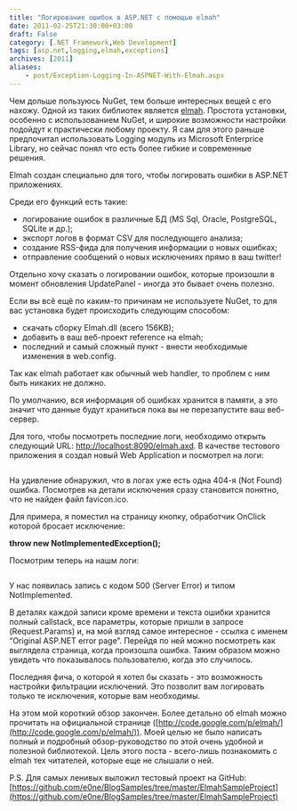 ```yaml
---
title: "Логирование ошибок в ASP.NET с помощью elmah"
date: 2011-02-25T21:30:00+03:00
draft: False
category: [.NET Framework,Web Development]
tags: [asp.net,logging,elmah,exceptions]
archives: [2011]
aliases:
    - post/Exception-Logging-In-ASPNET-With-Elmah.aspx
---
```



Чем дольше пользуюсь NuGet, тем больше интересных вещей с его нахожу. Одной из таких библиотек является [elmah](http://code.google.com/p/elmah/). Простота установки, особенно с использованием NuGet, и широкие возможности настройки подойдут к практически любому проекту. Я сам для этого раньше предпочитал использовать Logging модуль из Microsoft Enterprice Library, но сейчас понял что есть более гибкие и современные решения.

Elmah создан специально для того, чтобы логировать ошибки в ASP.NET приложениях.

Среди его функций есть такие:

- логирование ошибок в различные БД (MS Sql, Oracle, PostgreSQL, SQLite и др.);
- экспорт логов в формат CSV для последующего анализа;
- создание RSS-фида для получения информации о новых ошибках;
- отправление сообщений о новых исключениях прямо в ваш twitter!

Отдельно хочу сказать о логировании ошибок, которые произошли в момент обновления UpdatePanel - иногда это бывает очень полезно.

Если вы всё ещё по каким-то причинам не используете NuGet, то для вас установка будет происходить следующим способом:

- скачать сборку Elmah.dll (всего 156KB);
- добавить в ваш веб-проект reference на elmah;
- последний и самый сложный пункт - внести необходимые изменения в web.config.

Так как elmah работает как обычный web handler, то проблем с ним быть никаких не должно.

По умолчанию, вся информация об ошибках хранится в памяти, а это значит что данные будут храниться пока вы не перезапустите ваш веб-сервер.

Для того, чтобы посмотреть последние логи, необходимо открыть следующий URL: [http://localhost:8090/elmah.axd](http://localhost:8090/elmah.axd). В качестве тестового приложения я создал новый Web Application и посмотрел на логи:

<img src="/image.axd?picture=2011%2f2%2felmah.jpg" alt="" />

На удивление обнаружил, что в логах уже есть одна 404-я (Not Found) ошибка. Посмотрев на детали исключения сразу становится понятно, что не найден файл favicon.ico.

Для примера, я поместил на страницу кнопку, обработчик OnClick которой бросает исключение:

**throw new NotImplementedException();**

Посмотрим теперь на нашм логи:

<img src="/image.axd?picture=2011%2f2%2f500.jpg" alt="" />

У нас появилась запись с кодом 500 (Server Error) и типом NotImplemented.

В деталях каждой записи кроме времени и текста ошибки хранится полный callstack, все параметры, которые пришли в запросе (Request.Params) и, на мой взгляд самое интересное - ссылка с именем “Original ASP.NET error page”. Перейдя по ней можно посмотреть как выглядела страница, когда произошла ошибка. Таким образом можно увидеть что показывалось пользователю, когда это случилось.

Последняя фича, о которой я хотел бы сказать - это возможность настройки фильтрации исключений. Это позволит вам логировать только те исключения, которые вам необходимы.

На этом мой короткий обзор закончен. Более детально об elmah можно прочитать на официальной странице ([http://code.google.com/p/elmah/](http://code.google.com/p/elmah/)). Моей целью не было написать полный и подробный обзор-руководство по этой очень удобной и полезной библиотекой. Цель этого поста - всего-лишь познакомить с elmah тех читателей, которые еще не слышали о ней.

P.S. Для самых ленивых выложил тестовый проект на GitHub: [https://github.com/e0ne/BlogSamples/tree/master/ElmahSampleProject](https://github.com/e0ne/BlogSamples/tree/master/ElmahSampleProject)

